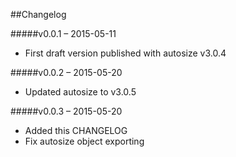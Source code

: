 ##Changelog

#####v0.0.1 –  2015-05-11
* First draft version published with autosize v3.0.4

#####v0.0.2 – 2015-05-20
* Updated autosize to v3.0.5

#####v0.0.3 – 2015-05-20
* Added this CHANGELOG
* Fix autosize object exporting
